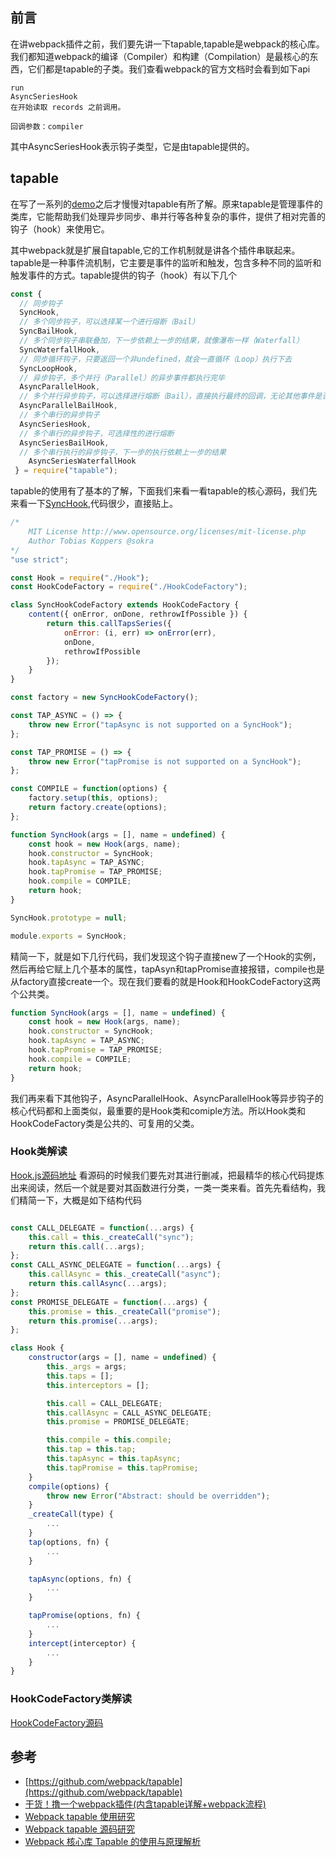 ## 前言
在讲webpack插件之前，我们要先讲一下tapable,tapable是webpack的核心库。我们都知道webpack的编译（Compiler）和构建（Compilation）是最核心的东西，它们都是tapable的子类。我们查看webpack的官方文档时会看到如下api
```
run
AsyncSeriesHook
在开始读取 records 之前调用。

回调参数：compiler
```
其中AsyncSeriesHook表示钩子类型，它是由tapable提供的。

## tapable
在写了一系列的[demo](https://github.com/XingGuoZM/blog/tree/master/%E5%89%8D%E7%AB%AF%E5%B7%A5%E7%A8%8B%E5%8C%96/webpack-demo-tapable)之后才慢慢对tapable有所了解。原来tapable是管理事件的类库，它能帮助我们处理异步同步、串并行等各种复杂的事件，提供了相对完善的钩子（hook）来使用它。

其中webpack就是扩展自tapable,它的工作机制就是讲各个插件串联起来。tapable是一种事件流机制，它主要是事件的监听和触发，包含多种不同的监听和触发事件的方式。tapable提供的钩子（hook）有以下几个
```js
const {
  // 同步钩子
  SyncHook,
  // 多个同步钩子，可以选择某一个进行熔断（Bail）
  SyncBailHook,
  // 多个同步钩子串联叠加，下一步依赖上一步的结果，就像瀑布一样（Waterfall）
  SyncWaterfallHook,
  // 同步循环钩子，只要返回一个非undefined，就会一直循环（Loop）执行下去
  SyncLoopHook,
  // 异步钩子，多个并行（Parallel）的异步事件都执行完毕
  AsyncParallelHook,
  // 多个并行异步钩子，可以选择进行熔断（Bail），直接执行最终的回调，无论其他事件是否执行完成
  AsyncParallelBailHook,
  // 多个串行的异步钩子
  AsyncSeriesHook,
  // 多个串行的异步钩子，可选择性的进行熔断
  AsyncSeriesBailHook,
  // 多个串行执行的异步钩子，下一步的执行依赖上一步的结果
	AsyncSeriesWaterfallHook
 } = require("tapable");
```
tapable的使用有了基本的了解，下面我们来看一看tapable的核心源码，我们先来看一下[SyncHook](https://github.com/webpack/tapable/blob/master/lib/SyncHook.js),代码很少，直接贴上。
```js
/*
	MIT License http://www.opensource.org/licenses/mit-license.php
	Author Tobias Koppers @sokra
*/
"use strict";

const Hook = require("./Hook");
const HookCodeFactory = require("./HookCodeFactory");

class SyncHookCodeFactory extends HookCodeFactory {
	content({ onError, onDone, rethrowIfPossible }) {
		return this.callTapsSeries({
			onError: (i, err) => onError(err),
			onDone,
			rethrowIfPossible
		});
	}
}

const factory = new SyncHookCodeFactory();

const TAP_ASYNC = () => {
	throw new Error("tapAsync is not supported on a SyncHook");
};

const TAP_PROMISE = () => {
	throw new Error("tapPromise is not supported on a SyncHook");
};

const COMPILE = function(options) {
	factory.setup(this, options);
	return factory.create(options);
};

function SyncHook(args = [], name = undefined) {
	const hook = new Hook(args, name);
	hook.constructor = SyncHook;
	hook.tapAsync = TAP_ASYNC;
	hook.tapPromise = TAP_PROMISE;
	hook.compile = COMPILE;
	return hook;
}

SyncHook.prototype = null;

module.exports = SyncHook;
```
精简一下，就是如下几行代码，我们发现这个钩子直接new了一个Hook的实例，然后再给它赋上几个基本的属性，tapAsyn和tapPromise直接报错，compile也是从factory直接create一个。现在我们要看的就是Hook和HookCodeFactory这两个公共类。
```js
function SyncHook(args = [], name = undefined) {
	const hook = new Hook(args, name);
	hook.constructor = SyncHook;
	hook.tapAsync = TAP_ASYNC;
	hook.tapPromise = TAP_PROMISE;
	hook.compile = COMPILE;
	return hook;
}
```
我们再来看下其他钩子，AsyncParallelHook、AsyncParallelHook等异步钩子的核心代码都和上面类似，最重要的是Hook类和comiple方法。所以Hook类和HookCodeFactory类是公共的、可复用的父类。

### Hook类解读
[Hook.js源码地址](https://github.com/webpack/tapable/blob/master/lib/Hook.js)
看源码的时候我们要先对其进行删减，把最精华的核心代码提炼出来阅读，然后一个就是要对其函数进行分类，一类一类来看。首先先看结构，我们精简一下，大概是如下结构代码
```js

const CALL_DELEGATE = function(...args) {
	this.call = this._createCall("sync");
	return this.call(...args);
};
const CALL_ASYNC_DELEGATE = function(...args) {
	this.callAsync = this._createCall("async");
	return this.callAsync(...args);
};
const PROMISE_DELEGATE = function(...args) {
	this.promise = this._createCall("promise");
	return this.promise(...args);
};

class Hook {
	constructor(args = [], name = undefined) {
		this._args = args;
		this.taps = [];
		this.interceptors = [];

		this.call = CALL_DELEGATE;
		this.callAsync = CALL_ASYNC_DELEGATE;
		this.promise = PROMISE_DELEGATE;

		this.compile = this.compile;
		this.tap = this.tap;
		this.tapAsync = this.tapAsync;
		this.tapPromise = this.tapPromise;
	}
	compile(options) {
		throw new Error("Abstract: should be overridden");
	}
	_createCall(type) {
		...
	}
	tap(options, fn) {
		...
	}

	tapAsync(options, fn) {
		...
	}

	tapPromise(options, fn) {
		...
	}
	intercept(interceptor) {
		...
	}
}
```


### HookCodeFactory类解读
[HookCodeFactory源码](https://github.com/webpack/tapable/blob/master/lib/HookCodeFactory.js)


## 参考
- [https://github.com/webpack/tapable](https://github.com/webpack/tapable)
- [干货！撸一个webpack插件(内含tapable详解+webpack流程)](https://juejin.cn/post/6844903713312604173)
- [Webpack tapable 使用研究](https://juejin.cn/post/6844903895584473096)
- [Webpack tapable 源码研究](https://juejin.cn/post/6844903898088472589)
- [Webpack 核心库 Tapable 的使用与原理解析](https://zhuanlan.zhihu.com/p/100974318)
